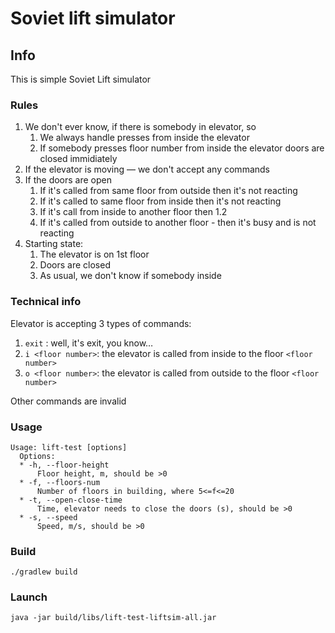 # Soviet lift simulator

## Info

This is simple Soviet Lift simulator

### Rules

1. We don't ever know, if there is somebody in elevator, so
   1. We always handle presses from inside the elevator
   2. If somebody presses floor number from inside the elevator doors are closed immidiately
2. If the elevator is moving — we don't accept any commands
3. If the doors are open
   1. If it's called from same floor from outside then it's not reacting
   2. If it's called to same floor from inside then it's not reacting
   3. If it's call from inside to another floor then 1.2
   4. If it's called from outside to another floor - then it's busy and is not reacting
4. Starting state:
   1. The elevator is on 1st floor
   2. Doors are closed
   3. As usual, we don't know if somebody inside

### Technical info

Elevator is accepting 3 types of commands:

1. `exit` : well, it's exit, you know…
2. `i <floor number>`: the elevator is called from inside to the floor `<floor number>`
3. `o <floor number>`: the elevator is called from outside to the floor `<floor number>`

Other commands are invalid

### Usage

```
Usage: lift-test [options]
  Options:
  * -h, --floor-height
      Floor height, m, should be >0
  * -f, --floors-num
      Number of floors in building, where 5<=f<=20
  * -t, --open-close-time
      Time, elevator needs to close the doors (s), should be >0
  * -s, --speed
      Speed, m/s, should be >0
```

### Build

```
./gradlew build
```

### Launch

```
java -jar build/libs/lift-test-liftsim-all.jar
```